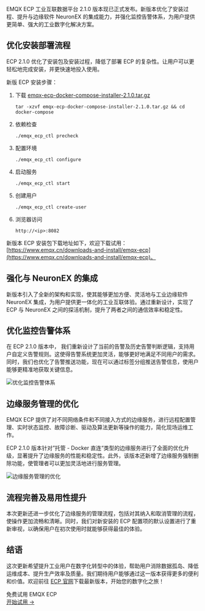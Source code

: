 EMQX ECP 工业互联数据平台 2.1.0 版本现已正式发布。新版本优化了安装过程、提升与边缘软件 NeuronEX 的集成能力，并强化监控告警体系，为用户提供更简单、强大的工业数字化解决方案。

## 优化安装部署流程

ECP 2.1.0 优化了安装包及安装过程，降低了部署 ECP 的复杂性。让用户可以更轻松地完成安装，并更快速地投入使用。

新版 ECP 安装步骤：

1. 下载 [emqx-ecp-docker-compose-installer-2.1.0.tar.gz](https://www.emqx.com/zh/downloads/emqx-ecp/2.1.0/emqx-ecp-docker-compose-installer-2.1.0.tar.gz)

   ```
   tar -xzvf emqx-ecp-docker-compose-installer-2.1.0.tar.gz && cd docker-compose
   ```

2. 依赖检查

   ```
   ./emqx_ecp_ctl precheck
   ```

3. 配置环境

   ```
   ./emqx_ecp_ctl configure
   ```

4. 启动服务

   ```
   ./emqx_ecp_ctl start
   ```

5. 创建用户

   ```
   ./emqx_ecp_ctl create-user
   ```

6. 浏览器访问

   ```
   http://<ip>:8082
   ```

新版本 ECP 安装包下载地址如下，欢迎下载试用：[https://www.emqx.cn/downloads-and-install/emqx-ecp](https://www.emqx.cn/downloads-and-install/emqx-ecp)。

## 强化与 NeuronEX 的集成

新版本引入了全新的架构和实现，使其能够更加方便、灵活地与工业边缘软件 NeuronEX 集成，为用户提供更一体化的工业互联体验。通过重新设计，实现了 ECP 与 NeuronEX 之间的探活机制，提升了两者之间的通信效率和稳定性。

## 优化监控告警体系

在 ECP 2.1.0 版本中， 我们重新设计了当前的告警及历史告警判断逻辑，支持用户自定义告警规则。这使得告警系统更加灵活，能够更好地满足不同用户的需求。同时，我们也优化了告警推送功能，现在可以通过标签分组推送告警信息，使用户能够更精准地获取关键信息。

![优化监控告警体系](https://assets.emqx.com/images/1fa4b6464e37adf692108c5a7759ced1.png)

## 边缘服务管理的优化

EMQX ECP 提供了对不同网络条件和不同接入方式的边缘服务，进行远程配置管理、实时状态监控、故障诊断、驱动及算法更新等操作的能力，简化现场运维工作。

ECP 2.1.0 版本针对”托管 - Docker 直连“类型的边缘服务进行了全面的优化升级，显著提升了边缘服务的性能和稳定性。此外，该版本还新增了边缘服务强制删除功能，使管理者可以更加灵活地进行服务管理。

![边缘服务管理的优化](https://assets.emqx.com/images/138ade47050105820947cd172d3c995f.png)

## 流程完善及易用性提升

本次更新还进一步优化了边缘服务的管理流程，包括对其纳入和取消管理的流程，使操作更加流畅和清晰。同时，我们对新安装的 ECP 配置项的默认设置进行了重新审视，以确保用户在初次使用时就能够获得最佳的体验。

## 结语

这次更新希望提升工业用户在数字化转型中的体验，帮助用户消除数据孤岛、降低运维成本、提升生产效率及质量。我们期待用户能够通过这一版本获得更多的便利和价值。欢迎前往 [ECP 官网](https://www.emqx.cn/products/emqx-ecp)下载最新版本，开始您的数字化之旅！

<section class="promotion">
    <div>
        免费试用 EMQX ECP
    </div>
    <a href="https://www.emqx.cn/downloads-and-install/emqx-ecp" class="button is-gradient px-5">开始试用 →</a>
</section>
